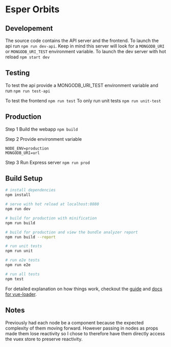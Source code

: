 # Esper Orbits

## Developement
 The source code contains the API server and the frontend. 
 To launch the api run `npm run dev-api`. Keep in mind this server will look for a `MONGODB_URI` or `MONGODB_URI_TEST` environment variable.
 To launch the dev server with hot reload `npm start dev`
 
 
## Testing
  To test the api provide a MONGODB_URI_TEST environment variable and run `npm run test-api`
  
  To test the frontend `npm run test`
  To only run unit tests `npm run unit-test`
## Production 
  
  Step 1 Build the webapp
  `npm build`
  
  Step 2 Provide environment variable
  ```
  NODE_ENV=production
  MONGODB_URI=url
  ```
  Step 3 Run Express server
  `npm run prod`
  
## Build Setup

``` bash
# install dependencies
npm install

# serve with hot reload at localhost:8080
npm run dev

# build for production with minification
npm run build

# build for production and view the bundle analyzer report
npm run build --report

# run unit tests
npm run unit

# run e2e tests
npm run e2e

# run all tests
npm test
```

For detailed explanation on how things work, checkout the [guide](http://vuejs-templates.github.io/webpack/) and [docs for vue-loader](http://vuejs.github.io/vue-loader).

## Notes

Previously had each node be a component because the expected complexity of them moving forward. However passing in nodes as props made them lose reactivity so I chose to therefore have them directly access the vuex store to preserve reactivity.


